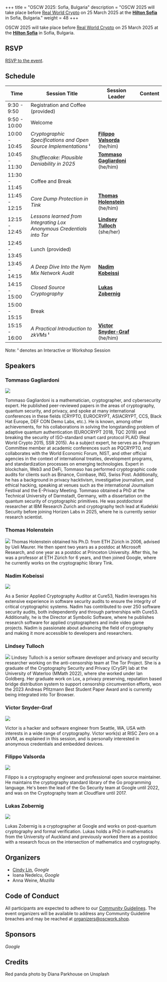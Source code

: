 +++
title = "OSCW 2025: Sofia, Bulgaria"
description = "OSCW 2025 will take place before [Real World Crypto](https://rwc.iacr.org/2025/) on 25 March 2025 at the [**Hilton Sofia**](https://maps.app.goo.gl/shxnwsyo2KB5o9jS7) in Sofia, Bulgaria."
weight = 48
+++

OSCW 2025 will take place before [Real World Crypto](https://rwc.iacr.org/2025/) on 25 March 2025 at the [**Hilton Sofia**](https://maps.app.goo.gl/shxnwsyo2KB5o9jS7) in Sofia, Bulgaria.

## RSVP

[RSVP to the event](https://rsvp.withgoogle.com/events/oscw-2025).

## Schedule

| Time | Session Title | Session Leader | Content |
| - | - | - | - |
| 9:30 - 9:50 | Registration and Coffee (provided) | |
| 9:50 - 10:00 | Welcome | |
| 10:00 - 10:45 | *Cryptographic Specifications and Open Source Implementations* **ⁱ** | [**Filippo Valsorda**](/2025/#filippo-valsorda) (he/him) | |
| 10:45 - 11:30 | *Shufflecake: Plausible Deniability in 2025* | [**Tommaso Gagliardoni**](/2025/#tommaso-gagliardoni) (he/him) | | 
| 11:30 - 11:45 | Coffee and Break | | 
| 11:45 - 12:15 | *Core Dump Protection in Tink* | [**Thomas Holenstein**](/2025/#thomas-holenstein) (he/him) | |
| 12:15 - 12:45 | *Lessons learned from Integrating Lox Anonymous Credentials into Tor* | [**Lindsey Tulloch**](/2025/#lindsey-tulloch) (she/her) | |
| 12:45 - 13:45 | Lunch (provided) | |
| 13:45 - 14:15 | *A Deep Dive Into the Nym Mix Network Audit* | [**Nadim Kobeissi**](/2025/#nadim-kobeissi) | |
| 14:15 - 15:00 | *Closed Source Cryptography* | [**Lukas Zobernig**](/2025/#lukas-zobernig) | |
| 15:00 - 15:15 | Break | |
| 15:15 - 16:00 | *A Practical Introduction to zkVMs* **ⁱ** | [**Victor Snyder-Graf**](/2025/#victor-snyder-graf) (he/him) | |


Note: **ⁱ** denotes an Interactive or Workshop Session


## Speakers

### Tommaso Gagliardoni

![](/images/10a34637ad661d98ba3344717656fcc76209c2f8.jpg)

Tommaso Gagliardoni is a mathematician, cryptographer, and cybersecurity expert. He published peer-reviewed papers in the areas of cryptography, quantum security, and privacy, and spoke at many international conferences in these fields (CRYPTO, EUROCRYPT, ASIACRYPT, CCS, Black Hat Europe, DEF CON Demo Labs, etc.). He is known, among other achievements, for his collaborations in solving the longstanding problem of adaptive quantum authentication (EUROCRYPT 2018, TQC 2019) and breaking the security of ISO-standard smart card protocol PLAID (Real World Crypto 2015, SSR 2015).  As a subject expert, he serves as a Program Committee member at academic conferences such as PQCRYPTO, and collaborates with the World Economic Forum, NIST, and other official agencies in the context of international treaties, development programs, and standardization processes on emerging technologies. Expert in blockchain, Web3 and DeFi, Tommaso has performed cryptographic code audits for clients such as Binance, Coinbase, ING, Swiss Post. Additionally, he has a background in privacy hacktivism, investigative journalism, and ethical hacking, speaking at venues such as the international Journalism Festival and the E-Privacy Meeting. Tommaso obtained a PhD at the Technical University of Darmstadt, Germany, with a dissertation on the quantum security of cryptographic primitives. He was postdoctoral researcher at IBM Research Zurich and cryptography tech lead at Kudelski Security before joining Horizen Labs in 2025, where he is currently senior research scientist. 


### Thomas Holenstein

![](/images/3e6c06b1a28a035e21aa0a736ef80afadc43122c.jpg)
Thomas Holenstein obtained his Ph.D. from ETH Zürich in 2006, advised by Ueli Maurer. He then spent two years as a postdoc at Microsoft Research, and one year as a postdoc at Princeton University. After this, he was a professor at ETH Zürich for 6 years, and then joined Google, where he currently works on the cryptographic library Tink.


### Nadim Kobeissi

![](/images/3c7435cfd4e31b9be3991041c9a4f8292b752e5b.jpeg)

As a Senior Applied Cryptography Auditor at Cure53, Nadim leverages his extensive experience in software security audits to ensure the integrity of critical cryptographic systems. Nadim has contributed to over 250 software security audits, both independently and through partnerships with Cure53. Additionally, he is the Director at Symbolic Software, where he publishes research software for applied cryptographers and indie video game projects. Nadim is passionate about advancing the field of cryptography and making it more accessible to developers and researchers.



### Lindsey Tulloch

![](/images/63027d7630360e4203c0e3f970ec2ffcfe5f8f1b.jpg)
Lindsey Tulloch is a senior software developer and privacy and security researcher working on the anti-censorship team at The Tor Project. She is a graduate of the Cryptography Security and Privacy (CrySP) lab at the University of Waterloo (MMath 2022), where she worked under Ian Goldberg. Her graduate work on Lox, a privacy preserving, reputation based bridge distribution system to support censorship circumvention efforts, won the 2023 Andreas Pfitzmann Best Student Paper Award and is currently being integrated into Tor Browser.


### Victor Snyder-Graf

![](/images/ecc1978dca2e31d10751ede8d8753f1cbded832e.jpg)

Victor is a hacker and software engineer from Seattle, WA, USA with interests in a wide range of cryptography. Victor work(s) at RISC Zero on a zkVM, as explained in this session, and is personally interested in anonymous credentials and embedded devices.



### Filippo Valsorda

![](/images/red_panda.jpg)

Filippo is a cryptography engineer and professional open source maintainer. He maintains the cryptography standard library of the Go programming language. He's been the lead of the Go Security team at Google until 2022, and was on the Cryptography team at Cloudflare until 2017.


### Lukas Zobernig

![](/images/6110212c651287fa93aae5142e60b50edde00970.png)

Lukas Zobernig is a cryptographer at Google and works on post-quantum cryptography and formal verification. Lukas holds a PhD in mathematics from the University of Auckland and previously worked there as a postdoc with a research focus on the intersection of mathematics and cryptography.



## Organizers

- [Cindy Lin](https://cindylindeed.github.io/), *Google*
- Ioana Nedelcu, *Google*
- Anna Weine, *Mozilla*

## Code of Conduct

All participants are expected to adhere to our [Community Guidelines](https://developers.google.com/community-guidelines). The event organizers will be available to address any Community Guideline breaches and may be reached at [organizers@oscwork.shop](mailto:organizers@oscwork.shop).

## Sponsors

*Google*

## Credits
Red panda photo by Diana Parkhouse on Unsplash